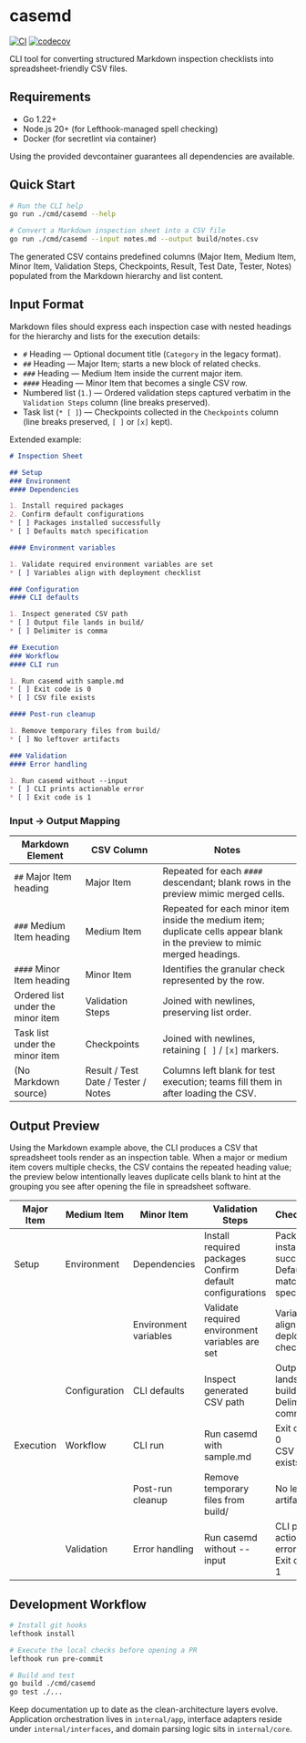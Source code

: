 # casemd

[![CI](https://github.com/9renpoto/casemd/actions/workflows/ci.yml/badge.svg)](https://github.com/9renpoto/casemd/actions/workflows/ci.yml)
[![codecov](https://codecov.io/gh/9renpoto/casemd/graph/badge.svg?token=D63wbdaCah)](https://codecov.io/gh/9renpoto/casemd)

CLI tool for converting structured Markdown inspection checklists into spreadsheet-friendly CSV files.

## Requirements

- Go 1.22+
- Node.js 20+ (for Lefthook-managed spell checking)
- Docker (for secretlint via container)

Using the provided devcontainer guarantees all dependencies are available.

## Quick Start

```sh
# Run the CLI help
go run ./cmd/casemd --help

# Convert a Markdown inspection sheet into a CSV file
go run ./cmd/casemd --input notes.md --output build/notes.csv
```

The generated CSV contains predefined columns (Major Item, Medium Item, Minor Item, Validation Steps, Checkpoints, Result, Test Date, Tester, Notes) populated from the Markdown hierarchy and list content.

## Input Format

Markdown files should express each inspection case with nested headings for the hierarchy and lists for the execution details:

- `#` Heading — Optional document title (`Category` in the legacy format).
- `##` Heading — Major Item; starts a new block of related checks.
- `###` Heading — Medium Item inside the current major item.
- `####` Heading — Minor Item that becomes a single CSV row.
- Numbered list (`1.`) — Ordered validation steps captured verbatim in the `Validation Steps` column (line breaks preserved).
- Task list (`* [ ]`) — Checkpoints collected in the `Checkpoints` column (line breaks preserved, `[ ]` or `[x]` kept).

Extended example:

```markdown
# Inspection Sheet

## Setup
### Environment
#### Dependencies

1. Install required packages
2. Confirm default configurations
* [ ] Packages installed successfully
* [ ] Defaults match specification

#### Environment variables

1. Validate required environment variables are set
* [ ] Variables align with deployment checklist

### Configuration
#### CLI defaults

1. Inspect generated CSV path
* [ ] Output file lands in build/
* [ ] Delimiter is comma

## Execution
### Workflow
#### CLI run

1. Run casemd with sample.md
* [ ] Exit code is 0
* [ ] CSV file exists

#### Post-run cleanup

1. Remove temporary files from build/
* [ ] No leftover artifacts

### Validation
#### Error handling

1. Run casemd without --input
* [ ] CLI prints actionable error
* [ ] Exit code is 1
```

### Input → Output Mapping

| Markdown Element | CSV Column | Notes |
| --- | --- | --- |
| `##` Major Item heading | Major Item | Repeated for each `####` descendant; blank rows in the preview mimic merged cells. |
| `###` Medium Item heading | Medium Item | Repeated for each minor item inside the medium item; duplicate cells appear blank in the preview to mimic merged headings. |
| `####` Minor Item heading | Minor Item | Identifies the granular check represented by the row. |
| Ordered list under the minor item | Validation Steps | Joined with newlines, preserving list order. |
| Task list under the minor item | Checkpoints | Joined with newlines, retaining `[ ]` / `[x]` markers. |
| (No Markdown source) | Result / Test Date / Tester / Notes | Columns left blank for test execution; teams fill them in after loading the CSV. |

## Output Preview

Using the Markdown example above, the CLI produces a CSV that spreadsheet tools render as an inspection table. When a major or medium item covers multiple checks, the CSV contains the repeated heading value; the preview below intentionally leaves duplicate cells blank to hint at the grouping you see after opening the file in spreadsheet software.

| Major Item | Medium Item | Minor Item | Validation Steps | Checkpoints | Result | Test Date | Tester | Notes |
| --- | --- | --- | --- | --- | --- | --- | --- | --- |
| Setup | Environment | Dependencies | Install required packages<br>Confirm default configurations | Packages installed successfully<br>Defaults match specification |  |  |  |  |
|  |  | Environment variables | Validate required environment variables are set | Variables align with deployment checklist |  |  |  |  |
|  | Configuration | CLI defaults | Inspect generated CSV path | Output file lands in build/<br>Delimiter is comma |  |  |  |  |
| Execution | Workflow | CLI run | Run casemd with sample.md | Exit code is 0<br>CSV file exists |  |  |  |  |
|  |  | Post-run cleanup | Remove temporary files from build/ | No leftover artifacts |  |  |  |  |
|  | Validation | Error handling | Run casemd without --input | CLI prints actionable error<br>Exit code is 1 |  |  |  |  |

## Development Workflow

```sh
# Install git hooks
lefthook install

# Execute the local checks before opening a PR
lefthook run pre-commit

# Build and test
go build ./cmd/casemd
go test ./...
```

Keep documentation up to date as the clean-architecture layers evolve. Application orchestration lives in `internal/app`, interface adapters reside under `internal/interfaces`, and domain parsing logic sits in `internal/core`.
